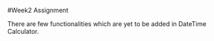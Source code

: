 #Week2 Assignment

There are few functionalities which are yet to be added in DateTime Calculator. 


